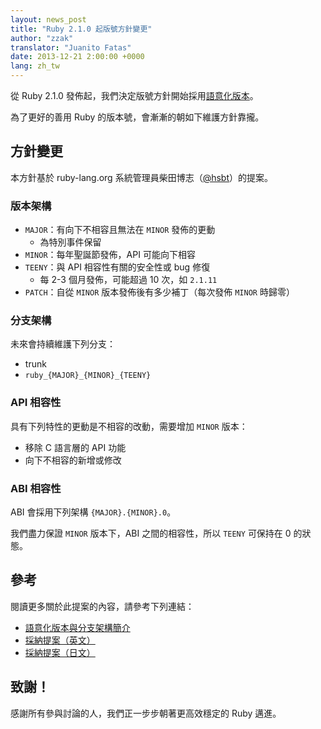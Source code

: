 ```yaml
---
layout: news_post
title: "Ruby 2.1.0 起版號方針變更"
author: "zzak"
translator: "Juanito Fatas"
date: 2013-12-21 2:00:00 +0000
lang: zh_tw
---
```


從 Ruby 2.1.0 發佈起，我們決定版號方針開始採用[語意化版本](http://semver.org/lang/zh-TW/)。

為了更好的善用 Ruby 的版本號，會漸漸的朝如下維護方針靠攏。

## 方針變更

本方針基於 ruby-lang.org 系統管理員柴田博志（[@hsbt](https://twitte.com/hsbt)）的提案。

### 版本架構

* `MAJOR`：有向下不相容且無法在 `MINOR` 發佈的更動
  * 為特別事件保留
* `MINOR`：每年聖誕節發佈，API 可能向下相容
* `TEENY`：與 API 相容性有關的安全性或 bug 修復
  * 每 2-3 個月發佈，可能超過 10 次，如 `2.1.11`
* `PATCH`：自從 `MINOR` 版本發佈後有多少補丁（每次發佈 `MINOR` 時歸零）

### 分支架構

未來會持續維護下列分支：

* trunk
* `ruby_{MAJOR}_{MINOR}_{TEENY}`

### API 相容性

具有下列特性的更動是不相容的改動，需要增加 `MINOR` 版本：

* 移除 C 語言層的 API 功能
* 向下不相容的新增或修改

### ABI 相容性

ABI 會採用下列架構 `{MAJOR}.{MINOR}.0`。

我們盡力保證 `MINOR` 版本下，ABI 之間的相容性，所以 `TEENY` 可保持在 0 的狀態。

## 參考

閱讀更多關於此提案的內容，請參考下列連結：

* [語意化版本與分支架構簡介](https://bugs.ruby-lang.org/issues/8835)
* [採納提案（英文）](https://gist.github.com/sorah/7803201)
* [採納提案（日文）](https://gist.github.com/hsbt/7719305)

## 致謝！

感謝所有參與討論的人，我們正一步步朝著更高效穩定的 Ruby 邁進。
